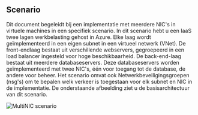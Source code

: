 ## <a name="scenario"></a>Scenario
Dit document begeleidt bij een implementatie met meerdere NIC's in virtuele machines in een specifiek scenario. In dit scenario hebt u een IaaS twee lagen werkbelasting gehost in Azure. Elke laag wordt geïmplementeerd in een eigen subnet in een virtueel netwerk (VNet). De front-endlaag bestaat uit verschillende webservers, gegroepeerd in een load balancer ingesteld voor hoge beschikbaarheid. De back-end-laag bestaat uit meerdere databaseservers. Deze databaseservers worden geïmplementeerd met twee NIC's, één voor toegang tot de database, de andere voor beheer. Het scenario omvat ook Netwerkbeveiligingsgroepen (nsg's) om te bepalen welk verkeer is toegestaan voor elk subnet en NIC in de implementatie. De onderstaande afbeelding ziet u de basisarchitectuur van dit scenario.  

![MultiNIC scenario](./media/virtual-network-deploy-multinic-scenario-include/Figure1.png)

